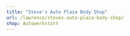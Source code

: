 ```yaml
---
title: "Steve's Auto Plaza Body Shop"
url: /lawrence/steves-auto-plaza-body-shop/
shop: Autowerkstatt
---
```


